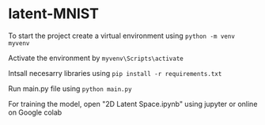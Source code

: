 # latent-MNIST

To start the project create a virtual environment using ```python -m venv myvenv ```

Activate the environment by ```myvenv\Scripts\activate```

Intsall necesarry libraries using ```pip install -r requirements.txt```

Run main.py file using ```python main.py```

For training the model, open "2D Latent Space.ipynb" using jupyter or online on Google colab
